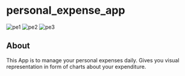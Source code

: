 # personal_expense_app

![pe1](https://user-images.githubusercontent.com/64744382/123954323-e513d900-d9c5-11eb-96ff-ba95b131725e.jpeg)
![pe2](https://user-images.githubusercontent.com/64744382/123954322-e513d900-d9c5-11eb-9151-d6c692b978fd.jpeg)
![pe3](https://user-images.githubusercontent.com/64744382/123954343-e8a76000-d9c5-11eb-96e3-0b03031e5c05.jpeg)


## About

This App is to manage your personal expenses daily.
Gives you visual representation in form of charts about your expenditure.





